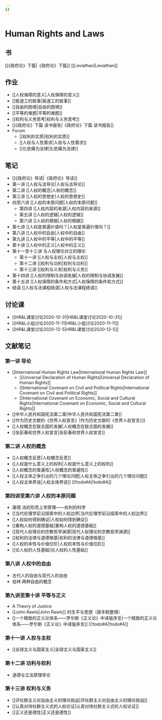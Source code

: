 ```yaml
---
{}
---
```



# Human Rights and Laws

## 书

[[《政府论》下篇\|《政府论》下篇]]
[[Leviathan\|Leviathan]]

## 作业

* [[人权保障的意义\|人权保障的意义]]
* [[扳道工的故事\|扳道工的故事]]
* [[自由的困境\|自由的困境]]
* [[平等的难题\|平等的难题]]
* [[权利与义务思考\|权利与义务思考]]
* [[《政府论》下篇 读书报告\|《政府论》下篇 读书报告]]
* Forum
    * [[权利的实质\|权利的实质]]
    * [[人权与人性需求\|人权与人性需求]]
    * [[化悲痛为法律\|化悲痛为法律]]

## 笔记

* [[《政府论》导读\|《政府论》导读]]
* 第一讲 [[人权与法导论\|人权与法导论]]
* 第二讲 [[人权的概念\|人权的概念]]
* 第三讲 [[人权的思想史\|人权的思想史]]
* 四至六讲 [[人权的本原问题\|人权的本原问题]]
    * 第四讲 [[人权内容的来源\|人权内容的来源]]
    * 第五讲 [[人权的逻辑\|人权的逻辑]]
    * 第六讲 [[人权的根据\|人权的根据]]
* 第七讲 [[人权是普遍价值吗？\|人权是普遍价值吗？]]
* 第八讲 [[人权中的自由\|人权中的自由]]
* 第九讲 [[人权中的平等\|人权中的平等]]
* 第十讲 [[人权中的正义\|人权中的正义]]
* 第十一至十三讲 与人权理论对立的理论
    * 第十一讲 [[人权与主权\|人权与主权]]
    * 第十二讲 [[权利与功利\|权利与功利]]
    * 第十三讲 [[权利与义务\|权利与义务]]
* 第十四讲 [[人权的限制与协调发展\|人权的限制与协调发展]]
* 第十五讲 [[人权保障的条件和方式\|人权保障的条件和方式]]
* 结语 [[人权与法课程结语\|人权与法课程结语]]

## 讨论课

* [[HR&L课堂讨论2020-10-31\|HR&L课堂讨论2020-10-31]]
* [[HR&L小组讨论2020-11-11\|HR&L小组讨论2020-11-11]]
* [[HR&L课堂讨论2020-12-5\|HR&L课堂讨论2020-12-5]]

## 文献笔记

### 第一讲 导论

* [[International Human Rights Law\|International Human Rights Law]]
    * [[Universal Declaration of Human Rights\|Universal Declaration of Human Rights]]
    * [[International Covenant on Civil and Political Rights\|International Covenant on Civil and Political Rights]]
    * [[International Covenant on Economic, Social and Cultural Rights\|International Covenant on Economic, Social and Cultural Rights]]
* [[中华人民共和国宪法第二章\|中华人民共和国宪法第二章]]
* [[作为历史文献的《世界人权宣言》\|作为历史文献的《世界人权宣言》]]
* [[人权概念在联合国的发展\|人权概念在联合国的发展]]
* [[张彭春和世界人权宣言\|张彭春和世界人权宣言]]

### 第二讲 人权的概念

* [[人权概念反思\|人权概念反思]]
* [[人权是什么意义上的权利\|人权是什么意义上的权利]]
* [[人权概念的普遍性\|人权概念的普遍性]]
* [[人权主体之争引出的几个理论问题\|人权主体之争引出的几个理论问题]]
* [[人权主体界说\|人权主体界说]] [[!todo#A\|!todo#A]]

### 第四讲至第六讲 人权的本原问题

* 康德.法的形而上学原理——权利的科学
* [[当代伦理学前沿探索中的人权边界\|当代伦理学前沿探索中的人权边界]]
* [[人权如何得到确证\|人权如何得到确证]]
* [[重构人权的道德基础\|重构人权的道德基础]]
* [[现代人权理论的宗教哲学渊源\|现代人权理论的宗教哲学渊源]]
* [[权利的法律与道德根基\|权利的法律与道德根基]]
* [[人权的本性与价值位阶\|人权的本性与价值位阶]]
* [[论人权的人性基础\|论人权的人性基础]]

### 第八讲 人权中的自由

* 古代人的自由与现代人的自由
* 伯林.两种自由的概念

### 第九讲至第十讲 平等与正义

* A Theory of Justice
* [[John Rawls\|John Rawls]] 的生平与思想（唐丰鹤整理）
* [[一个精致的正义论体系——罗尔斯《正义论》中译版序言\|一个精致的正义论体系——罗尔斯《正义论》中译版序言]] [[!todo#A\|!todo#A]]

### 第十一讲 人权与主权

* [[全球主义与国家主义\|全球主义与国家主义]]

### 第十二讲 功利与权利

* 道德与立法原理导论

### 第十三讲 权利与义务

* [[评社群主义对自由主义的理论挑战\|评社群主义对自由主义的理论挑战]]
* [[认真对待社群主义式的人权论证\|认真对待社群主义式的人权论证]]
* [[正义还是德性\|正义还是德性]]
